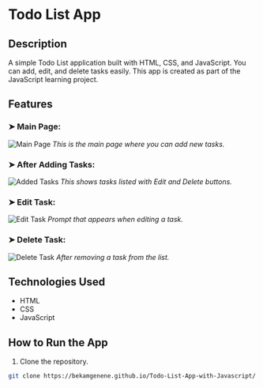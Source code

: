 # Todo List App

## Description
A simple Todo List application built with HTML, CSS, and JavaScript. You can add, edit, and delete tasks easily. This app is created as part of the JavaScript learning project.

## Features
### ➤ Main Page:
![Main Page](screenshots/main-page.png)
_This is the main page where you can add new tasks._

### ➤ After Adding Tasks:
![Added Tasks](screenshots/added-tasks.png)
_This shows tasks listed with Edit and Delete buttons._

### ➤ Edit Task:
![Edit Task](screenshots/edit-task.png)
_Prompt that appears when editing a task._

### ➤ Delete Task:
![Delete Task](screenshots/delete-task.png)
_After removing a task from the list._

##  Technologies Used
- HTML
- CSS
- JavaScript

##  How to Run the App
1. Clone the repository.
```bash
git clone https://bekamgenene.github.io/Todo-List-App-with-Javascript/
